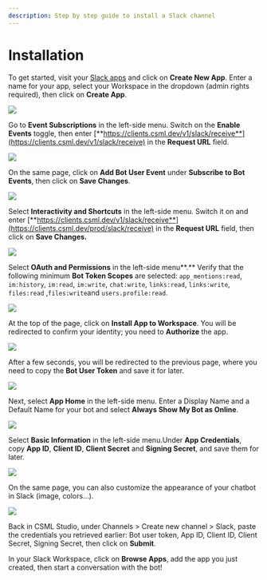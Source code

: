 ```yaml
---
description: Step by step guide to install a Slack channel
---
```


# Installation

To get started, visit your [Slack apps](https://api.slack.com/apps) and click on **Create New App**. Enter a name for your app, select your Workspace in the dropdown (admin rights required), then click on **Create App**.

![](<../../.gitbook/assets/image (1).png>)

Go to **Event Subscriptions** in the left-side menu. Switch on the **Enable Events** toggle, then enter [**https://clients.csml.dev/v1/slack/receive**](https://clients.csml.dev/v1/slack/receive) in the **Request URL** field.

![](<../../.gitbook/assets/image (10).png>)

On the same page, click on **Add Bot User Event** under **Subscribe to Bot Events**, then click on **Save Changes**.

![](<../../.gitbook/assets/image (5).png>)

Select **Interactivity and Shortcuts** in the left-side menu. Switch it on and enter [**https://clients.csml.dev/v1/slack/receive**](https://clients.csml.dev/prod/slack/receive) in the **Request URL** field, then click on **Save Changes.**

![](<../../.gitbook/assets/image (9).png>)

Select **OAuth and Permissions** in the left-side menu**.** Verify that the following minimum **Bot Token Scopes** are selected: `app_mentions:read`, `im:history`, `im:read`, `im:write`, `chat:write`, `links:read`, `links:write`, `files:read` ,`files:write`and `users.profile:read`.

![](<../../.gitbook/assets/Capture d’écran 2021-03-24 à 13.38.06.png>)

At the top of the page, click on **Install App to Workspace**. You will be redirected to confirm your identity; you need to **Authorize** the app.

![](<../../.gitbook/assets/image (4).png>)

After a few seconds, you will be redirected to the previous page, where you need to copy the **Bot User Token** and save it for later.

![](<../../.gitbook/assets/image (3).png>)

Next, select **App Home** in the left-side menu. Enter a Display Name and a Default Name for your bot and select **Always Show My Bot as Online**.

![](<../../.gitbook/assets/image (2).png>)

Select **Basic Information** in the left-side menu.Under **App Credentials**, copy **App ID**, **Client ID**, **Client Secret** and **Signing Secret**, and save them for later.

![](<../../.gitbook/assets/image (7).png>)

On the same page, you can also customize the appearance of your chatbot in Slack (image, colors...).

![](../../.gitbook/assets/image.png)

Back in CSML Studio, under Channels > Create new channel > Slack, paste the credentials you retrieved earlier: Bot user token, App ID, Client ID, Client Secret, Signing Secret, then click on **Submit**.

In your Slack Workspace, click on **Browse Apps**, add the app you just created, then start a conversation with the bot!
